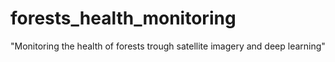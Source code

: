 # forests_health_monitoring
"Monitoring the health of forests trough satellite imagery and deep learning"
